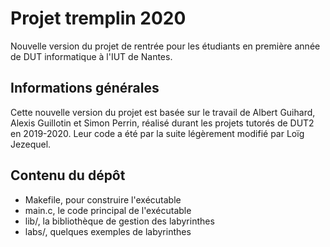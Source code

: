 # Projet tremplin 2020

Nouvelle version du projet de rentrée pour les étudiants en première année de DUT informatique à l'IUT de Nantes.

## Informations générales

Cette nouvelle version du projet est basée sur le travail de Albert Guihard, Alexis Guillotin et Simon Perrin, réalisé durant les projets tutorés de DUT2 en 2019-2020. Leur code a été par la suite légèrement modifié par Loïg Jezequel.

## Contenu du dépôt

* Makefile, pour construire l'exécutable
* main.c, le code principal de l'exécutable
* lib/, la bibliothèque de gestion des labyrinthes
* labs/, quelques exemples de labyrinthes
